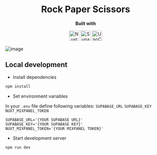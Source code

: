 <h1 align='center'>Rock Paper Scissors</h1>
<p align='center'><b>Built with</b></p>
<p align='center'>
  <img alt="Nuxt 3" src="https://github.com/VoOoLoX/rps.vooolox.xyz/assets/5671173/6191d883-a983-4438-b0d5-7a4b64aba934" height="32">
  <img alt="Supabase" src="https://github.com/VoOoLoX/rps.vooolox.xyz/assets/5671173/cab11677-7264-4819-a56a-174ca7de27c8" height="32">
  <img alt="UnoCSS" src="https://github.com/VoOoLoX/rps.vooolox.xyz/assets/5671173/a5bea0d2-60d5-469c-8756-00a4ebe37ec9" height="32"> 
</p>

![image](https://github.com/VoOoLoX/rps.vooolox.xyz/assets/5671173/81d08987-c5c8-4ea2-91f1-2dfe53f1c29a)

## Local development

- Install dependencies
```bash
npm install
```

- Set environment variables
  
In your `.env` file define following variables:
`SUPABASE_URL`
`SUPABASE_KEY`
`NUXT_MIXPANEL_TOKEN`

```env
SUPABASE_URL='{YOUR SUPABASE URL}'
SUPABASE_KEY='{YOUR SUPABASE KEY}'
NUXT_MIXPANEL_TOKEN='{YOUR MIXPANEL TOKEN}'
```

- Start development server
```bash
npm run dev
```
